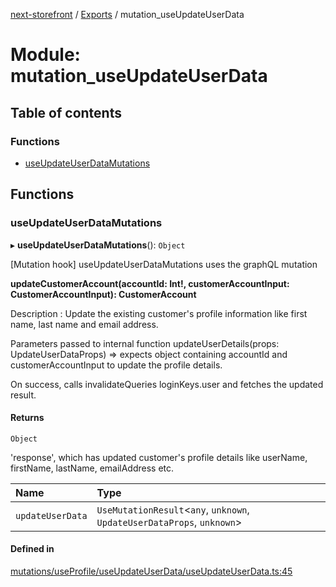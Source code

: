 [next-storefront](../README.md) / [Exports](../modules.md) / mutation_useUpdateUserData

# Module: mutation_useUpdateUserData

## Table of contents

### Functions

- [useUpdateUserDataMutations](mutation_useUpdateUserData.md#useupdateuserdatamutations)

## Functions

### useUpdateUserDataMutations

▸ **useUpdateUserDataMutations**(): `Object`

[Mutation hook] useUpdateUserDataMutations uses the graphQL mutation

<b>updateCustomerAccount(accountId: Int!, customerAccountInput: CustomerAccountInput): CustomerAccount</b>

Description : Update the existing customer's profile information like first name, last name and email address.

Parameters passed to internal function updateUserDetails(props: UpdateUserDataProps) => expects object containing accountId and customerAccountInput to update the profile details.

On success, calls invalidateQueries loginKeys.user and fetches the updated result.

#### Returns

`Object`

'response', which has updated customer's profile details like userName, firstName, lastName, emailAddress etc.

| Name             | Type                                                                     |
| :--------------- | :----------------------------------------------------------------------- |
| `updateUserData` | `UseMutationResult`<`any`, `unknown`, `UpdateUserDataProps`, `unknown`\> |

#### Defined in

[mutations/useProfile/useUpdateUserData/useUpdateUserData.ts:45](https://github.com/KiboSoftware/nextjs-storefront/blob/2f9709d/hooks/mutations/useProfile/useUpdateUserData/useUpdateUserData.ts#L45)
